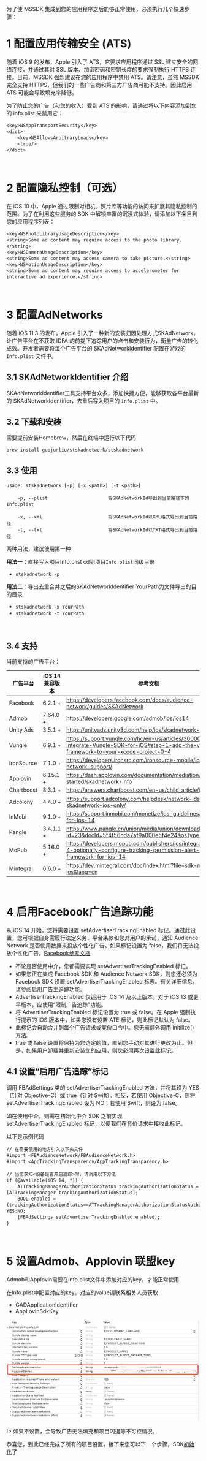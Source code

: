 为了使 MSSDK 集成到您的应用程序之后能够正常使用，必须执行几个快速步骤：

# 1 配置应用传输安全 (ATS)

随着 iOS 9 的发布，Apple 引入了 ATS，它要求应用程序通过 SSL 建立安全的网络连接，并通过其对 SSL 版本、加密密码和密钥长度的要求强制执行 HTTPS 连接。目前，MSSDK 强烈建议在您的应用程序中禁用 ATS。请注意，虽然 MSSDK 完全支持 HTTPS，但我们的一些广告商和第三方广告商可能不支持。因此启用 ATS 可能会导致填充率降低。

为了防止您的广告（和您的收入）受到 ATS 的影响，请通过将以下内容添加到您的 info.plist 来禁用它：

```
<key>NSAppTransportSecurity</key>
<dict>
    <key>NSAllowsArbitraryLoads</key>
    <true/>
</dict>
```

<br>

# 2 配置隐私控制（可选）

在 iOS 10 中，Apple 通过限制对相机、照片库等功能的访问来扩展其隐私控制的范围。为了在利用这些服务的 SDK 中解锁丰富的沉浸式体验，请添加以下条目到您的应用程序列表：

```
<key>NSPhotoLibraryUsageDescription</key>
<string>Some ad content may require access to the photo library.</string>
<key>NSCameraUsageDescription</key>
<string>Some ad content may access camera to take picture.</string>
<key>NSMotionUsageDescription</key>
<string>Some ad content may require access to accelerometer for interactive ad experience.</string>
```

<br>

# 3 配置AdNetworks

随着 iOS 11.3 的发布，Apple 引入了一种新的安装归因处理方式SKAdNetwork。让广告平台在不获取 IDFA 的前提下追踪用户的点击和安装行为，衡量广告的转化成效。开发者需要将每个广告平台的 SKAdNetworkIdentifier 配置在游戏的 `Info.plist` 文件中。

## 3.1 SKAdNetworkIdentifier 介绍

SKAdNetworkIdentifier工具支持平台众多，添加快捷方便，能够获取各平台最新的 SKAdNetworkIdentifier，去重后写入项目的 `Info.plist` 中。

## 3.2 下载和安装

需要提前安装Homebrew，然后在终端中运行以下代码

```
brew install guojunliu/stskadnetwork/stskadnetwork
```

## 3.3 使用

```
usage: stskadnetwork [-p] [-x <path>] [-t <path>]

    -p, --plist                      将SKAdNetworkId导出到当前路径下的Info.plist

    -x, --xml                        将SKAdNetworkId以XML格式导出到当前路径
    -t, --txt                        将SKAdNetworkId以TXT格式导出到当前路径
```
两种用法，建议使用第一种

**用法一**：直接写入项目Info.plist
cd到项目`Info.plist`同级目录

- `stskadnetwork -p`

**用法二**：导出去重合并之后的SKAdNetworkIdentifier
YourPath为文件导出的目的目录
- `stskadnetwork -x YourPath`
- `stskadnetwork -t YourPath`
<br>

## 3.4 支持
当前支持的广告平台：

| 广告平台 | iOS 14 兼容版本 | 参考文档 |
| ------------ | ------------ | ------------ |
| Facebook | 6.2.1 + | https://developers.facebook.com/docs/audience-network/guides/SKAdNetwork |
|Admob | 7.64.0 + | https://developers.google.com/admob/ios/ios14 |
| Unity Ads | 3.5.1 + | https://unityads.unity3d.com/help/ios/skadnetwork-ids |
| Vungle | 6.9.1 + | https://support.vungle.com/hc/en-us/articles/360002925791-Integrate-Vungle-SDK-for-iOS#step-1-add-the-vungle-framework-to-your-xcode-project-0-4 |
| IronSource | 7.1.0 + | https://developers.ironsrc.com/ironsource-mobile/ios/ios-14-network-support/ |
| Applovin | 6.15.1 + | https://dash.applovin.com/documentation/mediation/ios/getting-started/skadnetwork-info |
| Chartboost | 8.3.1 + | https://answers.chartboost.com/en-us/child_article/ios-14 |
| Adcolony | 4.4.0 + | https://support.adcolony.com/helpdesk/network-ids-for-skadnetwork-ios-only/ |
| InMobi | 9.1.0 + | https://support.inmobi.com/monetize/ios-guidelines/preparing-for-ios-14 |
| Pangle | 3.4.1.1 + | https://www.pangle.cn/union/media/union/download/detail?id=23&docId=5f4f56cda7af9a000e5f4e24&osType=ios |
| MoPub | 5.16.0 + | https://developers.mopub.com/publishers/ios/integrate/#step-4-optionally-configure-tracking-permission-alert-using-att-framework-for-ios-14 |
| Mintegral | 6.6.0 + | https://dev.mintegral.com/doc/index.html?file=sdk-m_sdk-ios&lang=cn |

<br>

# 4 启用Facebook广告追踪功能

从 iOS 14 开始，您将需要设置 setAdvertiserTrackingEnabled 标记。通过此设置，您可根据自身需履行法定义务、平台条款和您对用户的承诺，通知 Audience Network 是否使用数据来投放个性化广告。如果标记设置为 false，我们将无法投放个性化广告。[Facebook参考文档](https://developers.facebook.com/docs/audience-network/setting-up/platform-setup/ios/advertising-tracking-enabled)

- 不论是否使用中介，您都需要实现 setAdvertiserTrackingEnabled 标记。
- 如果您正在集成 Facebook SDK 和 Audience Network SDK，则您还必须为 Facebook SDK 设置 setAdvertiserTrackingEnabled 标志。有关详细信息，请参阅启用广告主追踪功能。
- AdvertiserTrackingEnabled 仅适用于 iOS 14 及以上版本。对于 iOS 13 或更早版本，应使用“限制广告追踪”功能。
- 将 AdvertiserTrackingEnabled 标记设置为 true 或 false。在 Apple 强制执行提示的 iOS 版本中，如果您没有设置 ATE 标记，则此标记默认为 false。
- 此标记会自动合并到每个广告请求或竞价口令中。您无需额外调用 initilize() 方法。
- true 或 false 设置将保持为您选定的值，直到您手动对其进行更改为止。但是，如果用户卸载并重新安装您的应用，则您必须再次设置此标记。


## 4.1 设置“启用广告追踪”标记


调用 FBAdSettings 类的 setAdvertiserTrackingEnabled 方法，并将其设为 YES（针对 Objective-C）或 true（针对 Swift）。相反，若使用 Objective-C，则将 setAdvertiserTrackingEnabled 设为 NO；若使用 Swift，则设为 false。

如在使用中介，则需在初始化中介 SDK 之前实现 setAdvertiserTrackingEnabled 标记，以便我们在竞价请求中接收此标记。


以下是示例代码

```
// 在需要使用的地方引入以下头文件
#import <FBAudienceNetwork/FBAudienceNetwork.h>
#import <AppTrackingTransparency/AppTrackingTransparency.h>

// 当您获知<设备是否开启追踪>时，请调用以下方法
if (@available(iOS 14, *)) {
	ATTrackingManagerAuthorizationStatus trackingAuthorizationStatus = [ATTrackingManager trackingAuthorizationStatus];
	BOOL enabled = (trackingAuthorizationStatus==ATTrackingManagerAuthorizationStatusAuthorized)?YES:NO;
	[FBAdSettings setAdvertiserTrackingEnabled:enabled];
}
```


<br>

# 5 设置Admob、Applovin 联盟key

Admob和Applovin需要在info.plist文件中添加对应的key，才能正常使用

在Info.plist中配置对应的key。对应的value请联系相关人员获取

- GADApplicationIdentifier
- AppLovinSdkKey

![](../image/603753a83bb45_603753a8.png)

!> 如果不设置，会导致广告无法填充和项目闪退等不可控情况。

恭喜您，到此已经完成了所有的项目设置，接下来您可以下一个步骤，SDK[初始化](/mssdk/ios/ios_init)了